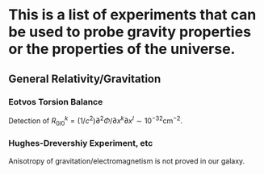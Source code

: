 <!--Compiled by RStudio.-->

# This is a list of experiments that can be used to probe gravity properties or the properties of the universe.


## General Relativity/Gravitation

### Eotvos Torsion Balance

Detection of $R^k_{0l0}=(1/c^2)\partial^2\Phi/\partial x^k\partial x^l \sim 10^{-32} \text{cm}^{-2}$.


### Hughes-Drevershiy Experiment, etc

Anisotropy of gravitation/electromagnetism is not proved in our galaxy.

